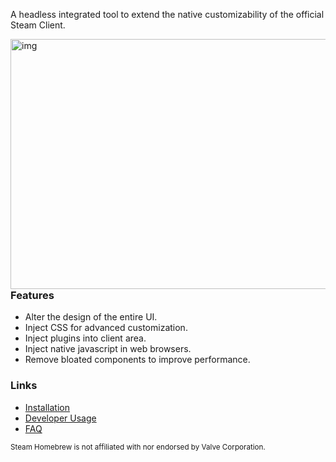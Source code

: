 A headless integrated tool to extend the native customizability of the official Steam Client.

<img src="https://github.com/SteamClientHomebrew/.github/blob/main/profile/showcase_flat.png" alt="img" align="right" width="560px" height="400px">  

### Features
- Alter the design of the entire UI.
- Inject CSS for advanced customization.
- Inject plugins into client area.
- Inject native javascript in web browsers.
- Remove bloated components to improve performance.

### Links
- [Installation](https://docs.steambrew.app/users/installing)
- [Developer Usage](https://docs.steambrew.app/developers)
- [FAQ](https://docs.steambrew.app/users/faq)

<sub>Steam Homebrew is not affiliated with nor endorsed by Valve Corporation.</sub>
